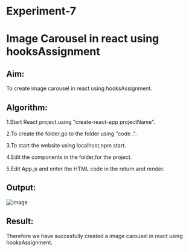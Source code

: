 # Experiment-7 

# Image Carousel in react using hooksAssignment

## Aim:
To create image carousel in react using hooksAssignment.

## Algorithm:
1.Start React project,using "create-react-app projectName".

2.To create the folder,go to the folder using "code .".

3.To start the website using localhost,npm start.

4.Edit the components in the folder,for the project.

5.Edit App.js and enter the HTML code in the return and render.

## Output:
![image](https://github.com/SaiDarshan2003/Image-Carousel/assets/94692595/b81b4ced-820d-4236-9142-d23366f62c9a)



## Result:
Therefore we have succesfully created a image carousel in react using hooksAssignment.

